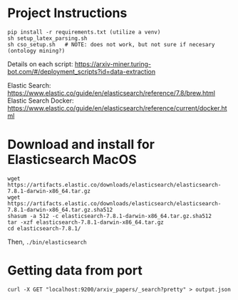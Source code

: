 # Project Instructions

```
pip install -r requirements.txt (utilize a venv)
sh setup_latex_parsing.sh    
sh cso_setup.sh   # NOTE: does not work, but not sure if necesary (ontology mining?)
```

Details on each script: https://arxiv-miner.turing-bot.com/#/deployment_scripts?id=data-extraction

Elastic Search: https://www.elastic.co/guide/en/elasticsearch/reference/7.8/brew.html
Elastic Search Docker: https://www.elastic.co/guide/en/elasticsearch/reference/current/docker.html

# Download and install for Elasticsearch MacOS
```
wget https://artifacts.elastic.co/downloads/elasticsearch/elasticsearch-7.8.1-darwin-x86_64.tar.gz
wget https://artifacts.elastic.co/downloads/elasticsearch/elasticsearch-7.8.1-darwin-x86_64.tar.gz.sha512
shasum -a 512 -c elasticsearch-7.8.1-darwin-x86_64.tar.gz.sha512 
tar -xzf elasticsearch-7.8.1-darwin-x86_64.tar.gz
cd elasticsearch-7.8.1/ 
```

Then, `./bin/elasticsearch`

# Getting data from port
`curl -X GET "localhost:9200/arxiv_papers/_search?pretty" > output.json`